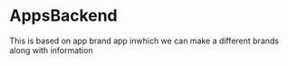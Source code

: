 # AppsBackend
This is based on app brand app inwhich we can make a different brands along with information
